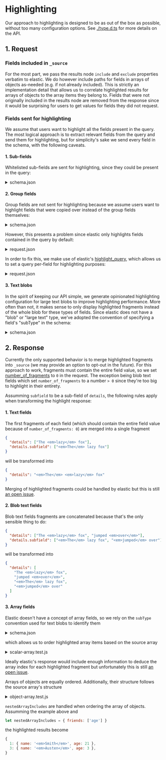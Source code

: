 # Highlighting

Our approach to highlighting is designed to be as out of the box as possible, without too many configuration options. See [./type.d.ts](./type.d.ts) for more details on the API.

## 1. Request

### Fields included in `_source`

For the most part, we pass the results node `include` and `exclude` properties verbatim to elastic. We do however include paths for fields in arrays of objects as-needed (e.g. if not already included). This is strictly an implementation detail that allows us to correlate highlighted results for arrays of objects to the array items they belong to. Fields that were not originally included in the results node are removed from the response since it would be surprising for users to get values for fields they did not request.

### Fields sent for highlighting

We assume that users want to highlight all the fields present in the query. The most logical approach is to extract relevant fields from the query and send them for highlighting, but for simplicity's sake we send every field in the schema, with the following caveats.

#### 1. Sub-fields

Whitelisted sub-fields are sent for highlighting, since they could be present in the query:

<details>

<summary>schema.json</summary>

```jsonc
{
  "elasticsearch": {
    "subFields": {
      // `{field}.keyword` will *not* be sent for highlighting.
      "keyword": { "highlight": false },
      // `{field}.subfield` will be sent for highlighting.
      "subfield": { "highlight": true }
    }
  },
  "fields": {
    // `state` will be sent for highlighting.
    "state": {
      "elasticsearch": {
        "mapping": {
          "fields": {
            "keyword": {},
            // `state.subfield` will be sent for highlighting.
            "subfield": {}
          }
        }
      }
    }
  }
}
```

</details>

#### 2. Group fields

Group fields are not sent for highlighting because we assume users want to highlight fields that were copied over instead of the group fields themselves:

<details>

<summary>schema.json</summary>

```jsonc
{
  "fields": {
    // `address` won't be sent for highlighting since it's a group field.
    "address": {
      "elasticsearch": {}
    },
    // `state` will be sent for highlighting.
    "state": {
      "elasticsearch": {
        "mapping": {
          "copy_to": ["address"]
        }
      }
    }
  }
}
```

</details>

However, this presents a problem since elastic only highlights fields contained in the query by default:

<details>

<summary>request.json</summary>

```jsonc
{
  "query": {
    "match": {
      "address": {
        "query": "memphis"
      }
    }
  },
  "highlight": {
    "fields": {
      "state": {} // Won't be highlighted.
    }
  }
}
```

</details>

In order to fix this, we make use of elastic's [highlight_query](https://www.elastic.co/guide/en/elasticsearch/reference/current/highlighting.html#highlighting-settings), which allows us to set a query per-field for highlighting purposes:

<details>

<summary>request.json</summary>

```jsonc
{
  "query": {
    "match": {
      "address": {
        "query": "memphis"
      }
    }
  },
  "highlight": {
    "fields": {
      "state": {
        "highlight_query": {
          "match": {
            // `address` is replaced by `state`
            "state": {
              "query": "memphis"
            }
          }
        }
      }
    }
  }
}
```

</details>

#### 3. Text blobs

In the spirit of keeping our API simple, we generate opinionated highlighting configuration for large text blobs to improve highlighting performance. More often than not, it makes sense to only display highlighted fragments instead of the whole blob for these types of fields. Since elastic does not have a "blob" or "large text" type, we've adopted the convention of specifying a field's "subType" in the schema:

<details>

<summary>schema.json</summary>

```jsonc
{
  "fields": {
    "donQuixoteText": {
      "subType": "blob"
    }
  }
}
```

</details>

## 2. Response

Currently the only supported behavior is to merge highlighted fragments into `_source` (we may provide an option to opt-out in the future). For this approach to work, fragments must contain the entire field value, so we set [number_of_fragments](https://www.elastic.co/guide/en/elasticsearch/reference/current/highlighting.html#highlighting-settings) to `0` in the request. The exception being blob text fields which set `number_of_fragments` to a number `> 0` since they're too big to highlight in their entirety.

Assumming `subfield` to be a sub-field of `details`, the following rules apply when transforming the highlight response:

#### 1. Text fields

The first fragments of each field (which should contain the entire field value because of `number_of_fragments: 0`) are merged into a single fragment

```json
{
  "details": ["The <em>lazy</em> fox"],
  "details.subfield": ["<em>The</em> lazy fox"]
}
```

will be transformed into

```json
{
  "details": "<em>The</em> <em>lazy</em> fox"
}
```

Merging of highlighted fragments could be handled by elastic but this is still [an open issue](https://github.com/elastic/elasticsearch/issues/5172).

#### 2. Blob text fields

Blob text fields fragments are concatenated because that's the only sensible thing to do:

```json
{
  "details": ["The <em>lazy</em> fox", "jumped <em>over</em>"],
  "details.subfield": ["<em>The</em> lazy fox", "<em>jumped</em> over"]
}
```

will be transformed into

```json
{
  "details": [
    "The <em>lazy</em> fox",
    "jumped <em>over</em>",
    "<em>The</em> lazy fox",
    "<em>jumped</em> over"
  ]
}
```

#### 3. Array fields

Elastic doesn't have a concept of array fields, so we rely on the `subType` convention used for text blobs to identify them

<details>

<summary>schema.json</summary>

```jsonc
{
  "fields": {
    "library.books": {
      "subType": "array"
    }
  }
}
```

</details>

which allows us to order highlighted array items based on the source array

<details>

<summary>scalar-array.test.js</summary>

```javascript
import assert from 'node:assert'

let hit = {
  _source: {
    names: ['John', 'Smith', 'Jane', 'Austen'],
  },
  highlight: {
    names: ['<em>Austen</em>', '<em>Smith</em>'],
  },
}

// `fn` is just for illustration purposes
let actual = fn(hit.highlight.names, hit._source.names)

let expected = {
  1: '<em>Smith</em>',
  3: '<em>Austen</em>',
}

assert.deepEqual(actual, expected)
```

</details>

Ideally elastic's response would include enough information to deduce the array index for each highlighted fragment but unfortunately this is still [an open issue](https://github.com/elastic/elasticsearch/issues/7416).

Arrays of objects are equally ordered. Additionally, their structure follows the source array's structure

<details>

<summary>object-array.test.js</summary>

```javascript
import assert from 'node:assert'

let hit = {
  _source: {
    friends: [
      { name: 'John', age: 34 },
      { name: 'Smith', age: 21 },
      { name: 'Jane', age: 83 },
      { name: 'Austen', age: 3 },
    ],
  },
  highlight: {
    'friends.name': ['<em>Austen</em>', '<em>Smith</em>'],
  },
}

// `fn` is just for illustration purposes
let actual = fn(hit.highlight['friends.name'], hit._source.friends)

let expected = {
  1: { name: '<em>Smith</em>' },
  3: { name: '<em>Austen</em>' },
}

assert.deepEqual(actual, expected)
```

</details>

`nestedArrayIncludes` are handled when ordering the array of objects. Assumming the example above and

```javascript
let nestedArrayIncludes = { friends: ['age'] }
```

the highlighted results become

```javascript
{
  1: { name: '<em>Smith</em>', age: 21 },
  3: { name: '<em>Austen</em>', age: 3 },
}
```
